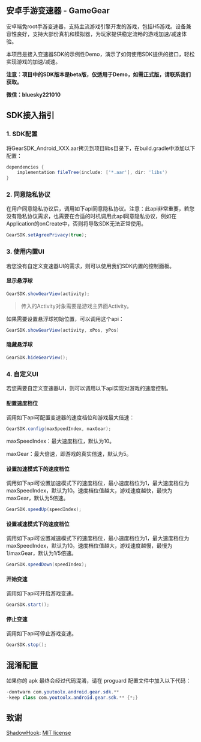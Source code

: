 ## 安卓手游变速器 - GameGear

安卓端免root手游变速器，支持主流游戏引擎开发的游戏，包括H5游戏。设备兼容性良好，支持大部份真机和模拟器，为玩家提供稳定流畅的游戏加速/减速体验。

本项目是接入变速器SDK的示例性Demo，演示了如何使用SDK提供的接口，轻松实现游戏的加速/减速。

**注意：项目中的SDK版本是beta版，仅适用于Demo，如需正式版，请联系我们获取。**

**微信：bluesky221010**

## SDK接入指引

### 1. SDK配置

将GearSDK_Android_XXX.aar拷贝到项目libs目录下，在build.gradle中添加以下配置：

```gradle
dependencies {
    implementation fileTree(include: ['*.aar'], dir: 'libs')
}
```

### 2. 同意隐私协议

在用户同意隐私协议后，调用如下api同意隐私协议。注意：此api非常重要，若您没有隐私协议需求，也需要在合适的时机调用此api同意隐私协议，例如在Application的onCreate中，否则将导致SDK无法正常使用。

```java
GearSDK.setAgreePrivacy(true);
```

### 3. 使用内置UI

若您没有自定义变速器UI的需求，则可以使用我们SDK内置的控制面板。

#### 显示悬浮球

```java
GearSDK.showGearView(activity);
```

> 传入的Activity对象需要是游戏主界面Activity。

如果需要设置悬浮球初始位置，可以调用这个api：

```java
GearSDK.showGearView(activity, xPos, yPos)
```

#### 隐藏悬浮球

```java
GearSDK.hideGearView();
```

### 4. 自定义UI

若您需要自定义变速器UI，则可以调用以下api实现对游戏的速度控制。

#### 配置速度档位

调用如下api可配置变速器的速度档位和游戏最大倍速：

```java
GearSDK.config(maxSpeedIndex, maxGear);
```

maxSpeedIndex：最大速度档位，默认为10。

maxGear：最大倍速，即游戏的真实倍速，默认为5。

#### 设置加速模式下的速度档位

调用如下api可设置加速模式下的速度档位，最小速度档位为1，最大速度档位为maxSpeedIndex，默认为10。速度档位值越大，游戏速度越快，最快为maxGear，默认为5倍速。

```java
GearSDK.speedUp(speedIndex);
```

#### 设置减速模式下的速度档位

调用如下api可设置减速模式下的速度档位，最小速度档位为1，最大速度档位为maxSpeedIndex，默认为10。速度档位值越大，游戏速度越慢，最慢为1/maxGear，默认为1/5倍速。

```java
GearSDK.speedDown(speedIndex);
```

#### 开始变速

调用如下api可开启游戏变速。

```java
GearSDK.start();
```

#### 停止变速

调用如下api可停止游戏变速。

```java
GearSDK.stop();
```

## 混淆配置

如果你的 apk 最终会经过代码混淆，请在 proguard 配置文件中加入以下代码：

```java
-dontwarn com.youtoolx.android.gear.sdk.**
-keep class com.youtoolx.android.gear.sdk.** {*;}
```

## 致谢
[ShadowHook](https://github.com/bytedance/android-inline-hook): [MIT license](https://github.com/bytedance/android-inline-hook/blob/main/LICENSE)
